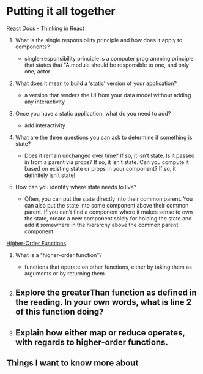# Putting it all together
[React Docs - Thinking in React](https://reactjs.org/docs/thinking-in-react.html)
1. What is the single responsibility principle and how does it apply to components?
    - single-responsibility principle is a computer programming principle that states that "A module should be responsible to one, and only one, actor.

2. What does it mean to build a ‘static’ version of your application?
    -  a version that renders the UI from your data model without adding any interactivity

3. Once you have a static application, what do you need to add?
    - add interactivity

4. What are the three questions you can ask to determine if something is state?
    - Does it remain unchanged over time? If so, it isn’t state.
    Is it passed in from a parent via props? If so, it isn’t state.
    Can you compute it based on existing state or props in your component? If so, it definitely isn’t state!

5. How can you identify where state needs to live?
    - Often, you can put the state directly into their common parent.
    You can also put the state into some component above their common parent.
    If you can’t find a component where it makes sense to own the state, create a new component solely for holding the state and add it somewhere in the hierarchy above the common parent component.

[Higher-Order Functions](https://eloquentjavascript.net/05_higher_order.html#h_xxCc98lOBK)
1. What is a “higher-order function”?
    - functions that operate on other functions, either by taking them as arguments or by returning them

2. Explore the greaterThan function as defined in the reading. In your own words, what is line 2 of this function doing?
    - 

3. Explain how either map or reduce operates, with regards to higher-order functions.
    - 

## Things I want to know more about